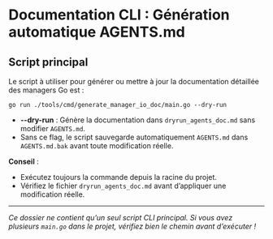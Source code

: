 # Documentation CLI : Génération automatique AGENTS.md

## Script principal

Le script à utiliser pour générer ou mettre à jour la documentation détaillée des managers Go est :

```
go run ./tools/cmd/generate_manager_io_doc/main.go --dry-run
```

- **--dry-run** : Génère la documentation dans `dryrun_agents_doc.md` sans modifier `AGENTS.md`.
- Sans ce flag, le script sauvegarde automatiquement `AGENTS.md` dans `AGENTS.md.bak` avant toute modification réelle.

**Conseil** :

- Exécutez toujours la commande depuis la racine du projet.
- Vérifiez le fichier `dryrun_agents_doc.md` avant d’appliquer une modification réelle.

---

*Ce dossier ne contient qu’un seul script CLI principal. Si vous avez plusieurs `main.go` dans le projet, vérifiez bien le chemin avant d’exécuter !*
